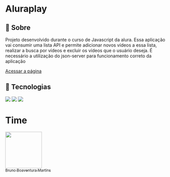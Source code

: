 <h1>Aluraplay</h1>

<h2>🔖 Sobre</h2>
<p>Projeto desenvolvido durante o curso de Javascript da alura. Essa aplicação vai consumir uma lista API e permite adicionar novos vídeos a essa lista, realizar a busca por vídeos e excluir os vídeos que o usuário deseja. É necessário a utilização do json-server para funcionamento correto da aplicação</p>

[Acessar a página](https://brunomartins.github.io/Criando-requisi-es/)

## 🚀 Tecnologias
<div>
  <img src="https://img.shields.io/badge/html5-%23E34F26.svg?style=for-the-badge&logo=html5&logoColor=white">
  <img src="http://img.shields.io/badge/css3-%231572B6.svg?style=for-the-badge&logo=css3&logoColor=white">
  <img src="https://img.shields.io/badge/javascript-%23323330.svg?style=for-the-badge&logo=javascript&logoColor=%23F7DF1E">
</div>

# Time
[<img loading="lazy" src="https://avatars.githubusercontent.com/u/152302844?v=4" width=115><br><sub>Bruno Boaventura Martins</sub>](https://github.com/BrunoMartins)
